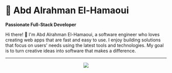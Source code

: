 
# 🌟 Abd Alrahman El-Hamaoui  

**Passionate Full-Stack Developer**

Hi there! 👋 I'm Abd Alrahman El-Hamaoui, a software engineer who loves creating web apps that are fast and easy to use. I enjoy building solutions that focus on users' needs using the latest tools and technologies. My goal is to turn creative ideas into software that makes a difference.

---
<div style="display:flex;flex-direction:row;justify-content:center;">
  <img src="https://readme-stats-pied-ten.vercel.app/api/top-langs/?username=karlof002&theme=dark&langs_count=20&layout=compact&card_width=350" />
</div>
